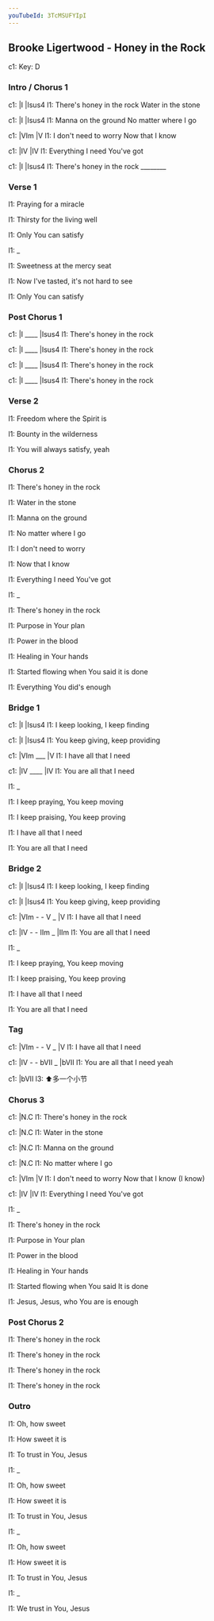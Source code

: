 ```yaml
---
youTubeId: 3TcMSUFYIpI
---
```


## Brooke Ligertwood - Honey in the Rock

c1: Key: D

### Intro / Chorus 1

c1:                     |I                |Isus4
l1: There's honey in the rock Water in the stone

c1:             |I                       |Isus4
l1: Manna on the ground No matter where I go

c1:                |VIm             |V
l1: I don't need to worry Now that I know

c1: |IV                      |IV
l1:  Everything I need You've got

c1:                     |I            |Isus4
l1: There's honey in the rock ________

### Verse 1

l1: Praying for a miracle

l1: Thirsty for the living well

l1: Only You can satisfy

l1: _

l1: Sweetness at the mercy seat

l1: Now I've tasted, it's not hard to see

l1: Only You can satisfy

### Post Chorus 1

c1:                     |I     ____ |Isus4
l1: There's honey in the rock

c1:                     |I     ____ |Isus4
l1: There's honey in the rock

c1:                     |I     ____ |Isus4
l1: There's honey in the rock

c1:                     |I     ____ |Isus4
l1: There's honey in the rock

### Verse 2

l1: Freedom where the Spirit is

l1: Bounty in the wilderness

l1: You will always satisfy, yeah

### Chorus 2

l1: There's honey in the rock

l1: Water in the stone

l1: Manna on the ground

l1: No matter where I go

l1: I don't need to worry

l1: Now that I know

l1: Everything I need You've got

l1: _

l1: There's honey in the rock

l1: Purpose in Your plan

l1: Power in the blood

l1: Healing in Your hands

l1: Started flowing when You said it is done

l1: Everything You did's enough

### Bridge 1

c1:       |I              |Isus4
l1: I keep looking, I keep finding

c1:         |I           |Isus4
l1: You keep giving, keep providing

c1:                |VIm    ___ |V
l1: I have all that I need

c1:                 |IV     ____ |IV
l1: You are all that I need

l1: _

l1: I keep praying, You keep moving

l1: I keep praising, You keep proving

l1: I have all that I need

l1: You are all that I need

### Bridge 2

c1:       |I              |Isus4
l1: I keep looking, I keep finding

c1:         |I           |Isus4
l1: You keep giving, keep providing

c1:                |VIm - -  V _ |V
l1: I have all that I   need 

c1:                 |IV - -  IIm _ |IIm
l1: You are all that I  need

l1: _

l1: I keep praying, You keep moving

l1: I keep praising, You keep proving

l1: I have all that I need

l1: You are all that I need

### Tag

c1:                |VIm - -  V _ |V
l1: I have all that I   need

c1:                 |IV - -  bVII _ |bVII
l1: You are all that I  need yeah

c1: |bVII
l3:  ⬆️多一个小节

### Chorus 3

c1:                     |N.C
l1: There's honey in the rock

c1:             |N.C
l1: Water in the stone

c1:             |N.C
l1: Manna on the ground

c1:                  |N.C
l1: No matter where I go

c1:                |VIm             |V
l1: I don't need to worry Now that I know (I know)

c1: |IV                        |IV
l1:    Everything I need You've got

l1: _

l1: There's honey in the rock

l1: Purpose in Your plan

l1: Power in the blood

l1: Healing in Your hands

l1: Started flowing when You said It is done

l1: Jesus, Jesus, who You are is enough

### Post Chorus 2

l1: There's honey in the rock

l1: There's honey in the rock

l1: There's honey in the rock

l1: There's honey in the rock

### Outro

l1: Oh, how sweet

l1: How sweet it is

l1: To trust in You, Jesus

l1: _

l1: Oh, how sweet

l1: How sweet it is

l1: To trust in You, Jesus

l1: _

l1: Oh, how sweet

l1: How sweet it is

l1: To trust in You, Jesus

l1: _

l1: We trust in You, Jesus